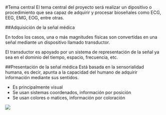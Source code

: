 #Tema central
El tema central del proyecto será realizar un dipositivo o procedimiento que sea capaz de adquirir y procesar bioseñales como ECG, EEG, EMG, EOG, entre otras.

##Adquisición de la señal médica

En todos los casos, una o más magnitudes físicas son convertidas en una señal mediante un dispositivo llamado transductor. 

El transductor es apoyado por un sistema de representación de la señal ya sea en el dominio del tiempo, espacio, frecuencia, etc. 

##Presentación de la señal médica
Está basada en la sensorialidad humana, es decir, apunta a la capacidad del humano de adquirir información mediante sus sentidos.
- Es principalmente visual
- Se usan sistemas coordenados, información por posición
- Se usan colores o matices, información por coloración

![](https://www.webconsultas.com/sites/default/files/styles/wch_image_schema/public/temas/electrocardiograma_1.jpg)
